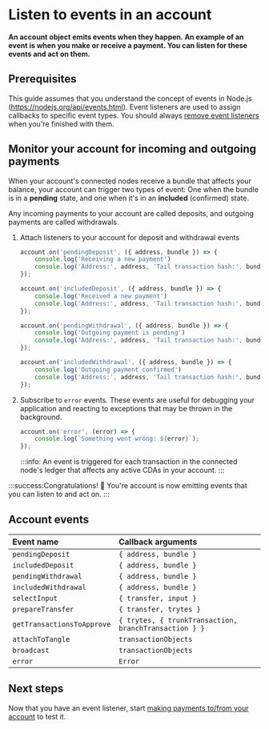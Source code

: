 # Listen to events in an account

**An account object emits events when they happen. An example of an event is when you make or receive a payment. You can listen for these events and act on them.**

## Prerequisites

This guide assumes that you understand the concept of events in Node.js (https://nodejs.org/api/events.html). Event listeners are used to assign callbacks to specific event types. You should always [remove event listeners](https://nodejs.org/api/events.html#events_emitter_removelistener_eventname_listener) when you're finished with them.

## Monitor your account for incoming and outgoing payments

When your account's connected nodes receive a bundle that affects your balance, your account can trigger two types of event: One when the bundle is in a **pending** state, and one when it's in an **included** (confirmed) state.

Any incoming payments to your account are called deposits, and outgoing payments are called withdrawals.

1. Attach listeners to your account for deposit and withdrawal events

    ```js
    account.on('pendingDeposit', ({ address, bundle }) => {
        console.log('Receiving a new payment')
        console.log('Address:', address, 'Tail transaction hash:', bundle[0].hash);
    });

    account.on('includedDeposit', ({ address, bundle }) => {
        console.log('Received a new payment')
        console.log('Address:', address, 'Tail transaction hash:', bundle[0].hash);
    });

    account.on('pendingWithdrawal', ({ address, bundle }) => {
        console.log('Outgoing payment is pending')
        console.log('Address:', address, 'Tail transaction hash:', bundle[0].hash);
    });

    account.on('includedWithdrawal', ({ address, bundle }) => {
        console.log('Outgoing payment confirmed')
        console.log('Address:', address, 'Tail transaction hash:', bundle[0].hash);
    });
    ```

2. Subscribe to `error` events. These events are useful for debugging your application and reacting to exceptions that may be thrown in the background.

    ```js
    account.on('error', (error) => {
        console.log(`Something went wrong: ${error}`);
    });
    ```

    :::info:
    An event is triggered for each transaction in the connected node's ledger that affects any active CDAs in your account.
    :::

:::success:Congratulations! :tada:
You're account is now emitting events that you can listen to and act on.
:::

## Account events

|**Event name**|**Callback arguments**|
| :----------| :----------|
|`pendingDeposit`|`{ address, bundle }`|
|`includedDeposit`|`{ address, bundle }`|
|`pendingWithdrawal`|`{ address, bundle }`|
|`includedWithdrawal`|`{ address, bundle }`|
|`selectInput`|`{ transfer, input }`|
|`prepareTransfer`|`{ transfer, trytes }`|
|`getTransactionsToApprove`|`{ trytes, { trunkTransaction, branchTransaction } }`|
|`attachToTangle`|`transactionObjects`|
|`broadcast`|`transactionObjects`|
|`error`|`Error`|

## Next steps

Now that you have an event listener, start [making payments to/from your account](../how-to-guides/create-and-manage-cda.md) to test it.


